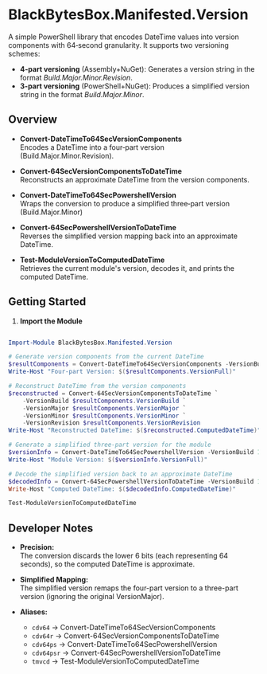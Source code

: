 # BlackBytesBox.Manifested.Version

A simple PowerShell library that encodes DateTime values into version components with 64‑second granularity. It supports two versioning schemes:
- **4-part versioning** (Assembly+NuGet): Generates a version string in the format *Build.Major.Minor.Revision*.
- **3-part versioning** (PowerShell+NuGet): Produces a simplified version string in the format *Build.Major.Minor*.

## Overview

- **Convert-DateTimeTo64SecVersionComponents**  
  Encodes a DateTime into a four‑part version (Build.Major.Minor.Revision).

- **Convert-64SecVersionComponentsToDateTime**  
  Reconstructs an approximate DateTime from the version components.

- **Convert-DateTimeTo64SecPowershellVersion**  
  Wraps the conversion to produce a simplified three‑part version (Build.Major.Minor)

- **Convert-64SecPowershellVersionToDateTime**  
  Reverses the simplified version mapping back into an approximate DateTime.

- **Test-ModuleVersionToComputedDateTime**  
  Retrieves the current module's version, decodes it, and prints the computed DateTime.

## Getting Started

1. **Import the Module**
```powershell

Import-Module BlackBytesBox.Manifested.Version

# Generate version components from the current DateTime
$resultComponents = Convert-DateTimeTo64SecVersionComponents -VersionBuild 1 -VersionMajor 0 -InputDate (Get-Date)
Write-Host "Four-part Version: $($resultComponents.VersionFull)"

# Reconstruct DateTime from the version components
$reconstructed = Convert-64SecVersionComponentsToDateTime `
    -VersionBuild $resultComponents.VersionBuild `
    -VersionMajor $resultComponents.VersionMajor `
    -VersionMinor $resultComponents.VersionMinor `
    -VersionRevision $resultComponents.VersionRevision
Write-Host "Reconstructed DateTime: $($reconstructed.ComputedDateTime)"

# Generate a simplified three-part version for the module
$versionInfo = Convert-DateTimeTo64SecPowershellVersion -VersionBuild 1 -InputDate (Get-Date)
Write-Host "Module Version: $($versionInfo.VersionFull)"

# Decode the simplified version back to an approximate DateTime
$decodedInfo = Convert-64SecPowershellVersionToDateTime -VersionBuild 1 -VersionMajor 20250 -VersionMinor 1234
Write-Host "Computed DateTime: $($decodedInfo.ComputedDateTime)"

Test-ModuleVersionToComputedDateTime
```

## Developer Notes

- **Precision:**  
  The conversion discards the lower 6 bits (each representing 64 seconds), so the computed DateTime is approximate.

- **Simplified Mapping:**  
  The simplified version remaps the four-part version to a three-part version (ignoring the original VersionMajor).

- **Aliases:**  
  - `cdv64` → Convert-DateTimeTo64SecVersionComponents  
  - `cdv64r` → Convert-64SecVersionComponentsToDateTime  
  - `cdv64ps` → Convert-DateTimeTo64SecPowershellVersion  
  - `cdv64psr` → Convert-64SecPowershellVersionToDateTime  
  - `tmvcd` → Test-ModuleVersionToComputedDateTime